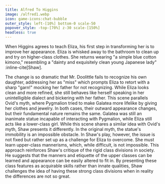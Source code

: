 ```yaml
---
title: Alfred To Higgins
image: /alfred1.webp
icon: game-icons:chat-bubble
outer_style: left-[10%] bottom-0 scale-50
popover_style: -top-[70%] z-30 scale-[150%]
headless: true
---
```

When Higgins agrees to teach Eliza, his first step in transforming her is to improve her appearance. Eliza is whisked away to the bathroom to clean up and try on higher-class clothes. She returns wearing "a simple blue cotton kimono," resembling a "dainty and exquisitely clean young Japanese lady" :inline-cite[Shaw]. 
<!--more-->
The change is so dramatic that Mr. Doolittle fails to recognize his own daughter, addressing her as "miss" which prompts Eliza to retort with a sharp "garn!" mocking her father for not recognizing. While Eliza looks clean and more refined, she still behaves like herself speaking in her unintelligible dialect and bickering with her father. This scene parallels Ovid's myth, where Pygmalion tried to make Galatea more lifelike by giving her clothes and jewelry. In both cases, their outward appearance changes, but their fundamental nature remains the same. Galatea was still an inanimate statue incapable of interacting with Pygmalion, while Eliza still acts like a lower-class girl. While this scene shares a similar idea with Ovid's myth, Shaw presents it differently. In the original myth, the statue's immobility is an impossible obstacle. In Shaw's play, however, the issue is not fixed but rather set up as a challenge for Eliza to overcome. She must learn upper-class mannerisms, which, while difficult, is not impossible. This approach reinforces Shaw's critique of the rigid class divisions in society. He suggests that the manners and etiquette of the upper classes can be learned and appearance can be easily altered to fit in. By presenting these class features as acquirable skills rather than innate qualities, Shaw challenges the idea of having these strong class divisions when in reality the differences are not so great.
